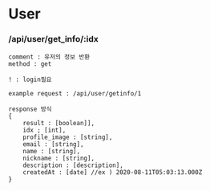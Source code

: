 # User

### /api/user/get_info/:idx
    
    comment : 유저의 정보 반환
    method : get

    ! : login필요

    example request : /api/user/getinfo/1

    response 방식
    {
        result : [boolean]],
        idx ; [int],
        profile_image : [string],
        email : [string],
        name : [string],
        nickname : [string],
        description : [description],
        createdAt : [date] //ex ) 2020-08-11T05:03:13.000Z
    }
